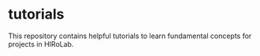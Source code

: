 # tutorials
This repository contains helpful tutorials to learn fundamental concepts for projects in HIRoLab.

